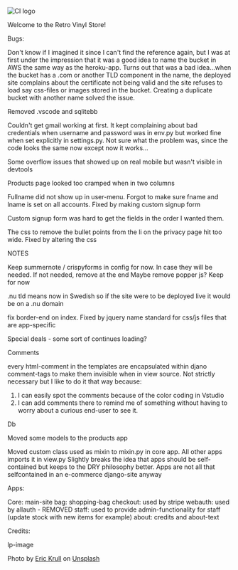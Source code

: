 ![CI logo](https://codeinstitute.s3.amazonaws.com/fullstack/ci_logo_small.png)

Welcome to the Retro Vinyl Store!

Bugs: 

Don't know if I imagined it since I can't find the reference again, but I was at first under the impression that it was a good idea to name the bucket in AWS
the same way as the heroku-app. Turns out that was a bad idea...when the bucket has a .com or another TLD component in the name, the deployed site complains about
the certificate not being valid and the site refuses to load say css-files or images stored in the bucket. Creating a duplicate bucket with another name solved
the issue.

Removed .vscode and sqlitebb

Couldn't get gmail working at first. It kept complaining about bad credentials when username and password was in env.py but worked fine when set explicitly
in settings.py. Not sure what the problem was, since the code looks the same now except now it works...

Some overflow issues that showed up on real mobile but wasn't visible in devtools

Products page looked too cramped when in two columns

Fullname did not show up in user-menu. Forgot to make sure fname and lname is set on all accounts. Fixed by making custom signup form

Custom signup form was hard to get the fields in the order I wanted them. 

The css to remove the bullet points from the li on the privacy page hit too wide. Fixed by altering the css

NOTES

Keep summernote / crispyforms in config for now. In case they will be needed. If not needed, remove at the end
Maybe remove popper js? Keep for now

.nu tld means now in Swedish so if the site were to be deployed live it would be on a .nu domain

fix border-end on index. Fixed by jquery
name standard for css/js files that are app-specific

Special deals - some sort of continues loading?

Comments

every html-comment in the templates are encapsulated within djano comment-tags to make them invisible when in view source. Not strictly necessary
but I like to do it that way because:
1. I can easily spot the comments because of the color coding in Vstudio
2. I can add comments there to remind me of something without having to worry about a curious end-user to see it.

Db

Moved some models to the products app

Moved custom class used as mixin to mixin.py in core app. All other apps imports it in view.py
Slightly breaks the idea that apps should be self-contained but keeps to the DRY philosophy better.
Apps are not all that selfcontained in an e-commerce django-site anyway

Apps:

Core: main-site
bag: shopping-bag
checkout: used by stripe
webauth: used by allauth - REMOVED
staff: used to provide admin-functionality for staff (update stock with new items for example)
about: credits and about-text

Credits:

lp-image  

Photo by <a href="https://unsplash.com/@ekrull?utm_content=creditCopyText&utm_medium=referral&utm_source=unsplash">Eric Krull</a> on <a href="https://unsplash.com/photos/black-vinyl-record-on-black-vinyl-record-fi3_lDi3qPE?utm_content=creditCopyText&utm_medium=referral&utm_source=unsplash">Unsplash</a>
  